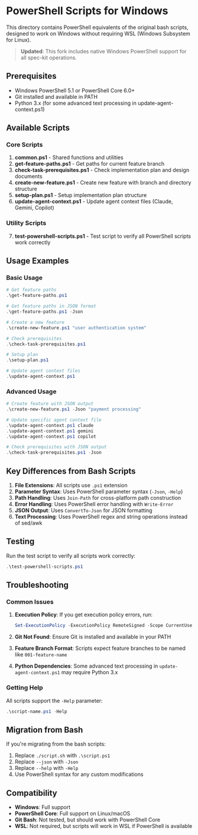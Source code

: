 # PowerShell Scripts for Windows

This directory contains PowerShell equivalents of the original bash scripts, designed to work on Windows without requiring WSL (Windows Subsystem for Linux).

> **Updated**: This fork includes native Windows PowerShell support for all spec-kit operations.

## Prerequisites

- Windows PowerShell 5.1 or PowerShell Core 6.0+
- Git installed and available in PATH
- Python 3.x (for some advanced text processing in update-agent-context.ps1)

## Available Scripts

### Core Scripts

1. **common.ps1** - Shared functions and utilities
2. **get-feature-paths.ps1** - Get paths for current feature branch
3. **check-task-prerequisites.ps1** - Check implementation plan and design documents
4. **create-new-feature.ps1** - Create new feature with branch and directory structure
5. **setup-plan.ps1** - Setup implementation plan structure
6. **update-agent-context.ps1** - Update agent context files (Claude, Gemini, Copilot)

### Utility Scripts

7. **test-powershell-scripts.ps1** - Test script to verify all PowerShell scripts work correctly

## Usage Examples

### Basic Usage

```powershell
# Get feature paths
.\get-feature-paths.ps1

# Get feature paths in JSON format
.\get-feature-paths.ps1 -Json

# Create a new feature
.\create-new-feature.ps1 "user authentication system"

# Check prerequisites
.\check-task-prerequisites.ps1

# Setup plan
.\setup-plan.ps1

# Update agent context files
.\update-agent-context.ps1
```

### Advanced Usage

```powershell
# Create feature with JSON output
.\create-new-feature.ps1 -Json "payment processing"

# Update specific agent context file
.\update-agent-context.ps1 claude
.\update-agent-context.ps1 gemini
.\update-agent-context.ps1 copilot

# Check prerequisites with JSON output
.\check-task-prerequisites.ps1 -Json
```

## Key Differences from Bash Scripts

1. **File Extensions**: All scripts use `.ps1` extension
2. **Parameter Syntax**: Uses PowerShell parameter syntax (`-Json`, `-Help`)
3. **Path Handling**: Uses `Join-Path` for cross-platform path construction
4. **Error Handling**: Uses PowerShell error handling with `Write-Error`
5. **JSON Output**: Uses `ConvertTo-Json` for JSON formatting
6. **Text Processing**: Uses PowerShell regex and string operations instead of sed/awk

## Testing

Run the test script to verify all scripts work correctly:

```powershell
.\test-powershell-scripts.ps1
```

## Troubleshooting

### Common Issues

1. **Execution Policy**: If you get execution policy errors, run:
   ```powershell
   Set-ExecutionPolicy -ExecutionPolicy RemoteSigned -Scope CurrentUser
   ```

2. **Git Not Found**: Ensure Git is installed and available in your PATH

3. **Feature Branch Format**: Scripts expect feature branches to be named like `001-feature-name`

4. **Python Dependencies**: Some advanced text processing in `update-agent-context.ps1` may require Python 3.x

### Getting Help

All scripts support the `-Help` parameter:

```powershell
.\script-name.ps1 -Help
```

## Migration from Bash

If you're migrating from the bash scripts:

1. Replace `./script.sh` with `.\script.ps1`
2. Replace `--json` with `-Json`
3. Replace `--help` with `-Help`
4. Use PowerShell syntax for any custom modifications

## Compatibility

- **Windows**: Full support
- **PowerShell Core**: Full support on Linux/macOS
- **Git Bash**: Not tested, but should work with PowerShell Core
- **WSL**: Not required, but scripts will work in WSL if PowerShell is available
